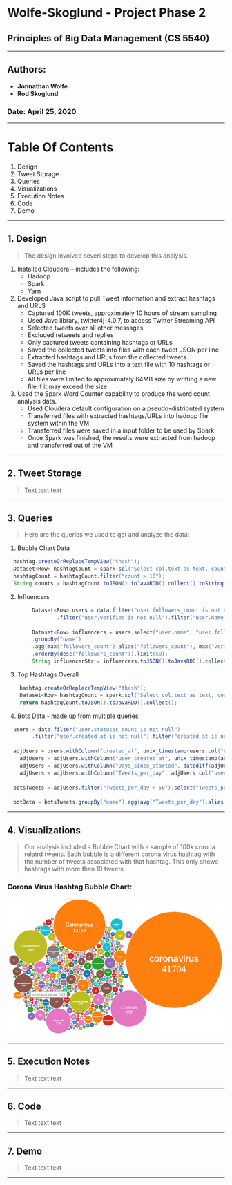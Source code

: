 # **Wolfe-Skoglund - Project Phase 2**
## **Principles of Big Data Management \(CS 5540\)**
----------------
## Authors: 
- **Jonnathan Wolfe**
- **Rod Skoglund**
### Date: April 25, 2020
----------------


# **Table Of Contents**
1. Design
2. Tweet Storage
3. Queries
4. Visualizations
5. Execution Notes
6. Code
7. Demo
----------------

## **1. Design**
>The design involved severl steps to develop this analysis.
  1. Installed Cloudera – includes the following:
      * Hadoop
      * Spark
      * Yarn
  2. Developed Java script to pull Tweet information and extract hashtags and URLS
      * Captured 100K tweets, approximately 10 hours of stream sampling
      * Used Java library, twitter4j-4.0.7, to access Twitter Streaming API
      * Selected tweets over all other messages
      * Excluded retweets and replies
      * Only captured tweets containing hashtags or URLs
      * Saved the collected tweets into files with each tweet JSON per line
      * Extracted hashtags and URLs from the collected tweets
      * Saved the hashtags and URLs into a text file with 10 hashtags or URLs per line
      * All files were limited to approximately 64MB size by writting a new file if it may exceed the size
  3.    Used the Spark Word Counter capability to produce the word count analysis data.
		   * Used Cloudera default configuration on a pseudo-distributed system
		   * Transferred files with extracted hashtags/URLs into hadoop file system within the VM
		   * Transferred files were saved in a input folder to be used by Spark
		   * Once Spark was finished, the results were extracted from hadoop and transferred out of the VM
---

## **2. Tweet Storage**
>Text text text 
---

## **3. Queries**
>Here are the queries we used to get and analyze the data:
1. Bubble Chart Data
```java
  hashtag.createOrReplaceTempView("thash");
  Dataset<Row> hashtagCount = spark.sql("Select col.text as text, count(col.text) as count from thash group by text");
  hashtagCount = hashtagCount.filter("count > 10");
  String counts = hashtagCount.toJSON().toJavaRDD().collect().toString();
```
2. Influencers
```java
		Dataset<Row> users = data.filter("user.followers_count is not null")
				.filter("user.verified is not null").filter("user.name is not null");
		
		Dataset<Row> influencers = users.select("user.name", "user.followers_count", "user.verified")
		.groupBy("name")
		.agg(max("followers_count").alias("followers_count"), max("verified").alias("verified"))
		.orderBy(desc("followers_count")).limit(50);
		String influencerStr = influencers.toJSON().toJavaRDD().collect().toString();
```
3. Top Hashtags Overall
```java
    hashtag.createOrReplaceTempView("thash");
  	Dataset<Row> hashtagCount = spark.sql("Select col.text as text, count(col.text) as count from thash group by text order by count desc limit 10");
  	return hashtagCount.toJSON().toJavaRDD().collect();

```

4. Bots Data - made up from multiple queries
```java
  users = data.filter("user.statuses_count is not null")
		.filter("user.created_at is not null").filter("created_at is not null");

  adjUsers = users.withColumn("created_at", unix_timestamp(users.col("created_at"), "EEE MMM dd HH:mm:ss ZZZZZ yyyy").cast("timestamp"));
	adjUsers = adjUsers.withColumn("user_created_at", unix_timestamp(adjUsers.col("user.created_at"), "EEE MMM dd HH:mm:ss ZZZZZ yyyy").cast("timestamp"));
	adjUsers = adjUsers.withColumn("Days_since_started", datediff(adjUsers.col("created_at"), adjUsers.col("user_created_at")));
	adjUsers = adjUsers.withColumn("Tweets_per_day", adjUsers.col("user.statuses_count").divide(adjUsers.col("Days_since_started")));

  botsTweets = adjUsers.filter("Tweets_per_day > 50").select("Tweets_per_day", "Days_since_started", "user.name", "user.description");

  botData = botsTweets.groupBy("name").agg(avg("Tweets_per_day").alias("Tweets_per_day")).orderBy(desc("Tweets_per_day")).limit(50);

```


---

## **4. Visualizations**
>Our analysis included a Bubble Chart with a sample of 100k corona relatrd tweets. Each bubble is a different corona virus  hashtag with the number of tweets associated with that hashtag. This only shows hashtags with more than 10 tweets.
### Corona Virus Hashtag Bubble Chart:
![Bubble Chart](./Screenshots/BubbleChart.png)

---

## **5. Execution Notes**
>Text text text 
---

## **6. Code**
>Text text text 
---

## **7. Demo**
>Text text text 
---
